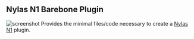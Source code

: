 
## Nylas N1 Barebone Plugin
![screenshot](http://i.imgur.com/4Ki9h8S.png)
Provides the minimal files/code necessary to create a [Nylas N1][923d9960] plugin. 

  [923d9960]: https://nylas.com/ "Nylas N1"
